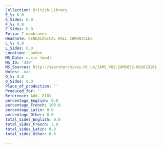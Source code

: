```yaml
---
Collection: British Library
E_%: 0.0
E_Sides: 0.0
F_%: 0.0
F_Sides: 0.0
Folia: 7 membranes
Headnote: GENEALOGICAL ROLL CHRONICLES
L_%: 0.0
L_Sides: 0.0
Location: London
MS_Date: s.xiv (med)
MS_ID: '339'
MS_Sources: http://searcharchives.bl.uk/IAMS_VU2:IAMS032-002029101
Notes: .nan
O_%: 0.0
O_Sides: 0.0
Place_of_production: ''
Produced_for: ''
Reference: Add. 8101
percentage_English: 0.0
percentage_French: 100.0
percentage_Latin: 0.0
percentage_Other: 0.0
total_sides_English: 0.0
total_sides_French: 2.0
total_sides_Latin: 0.0
total_sides_Other: 0.0

---
```

